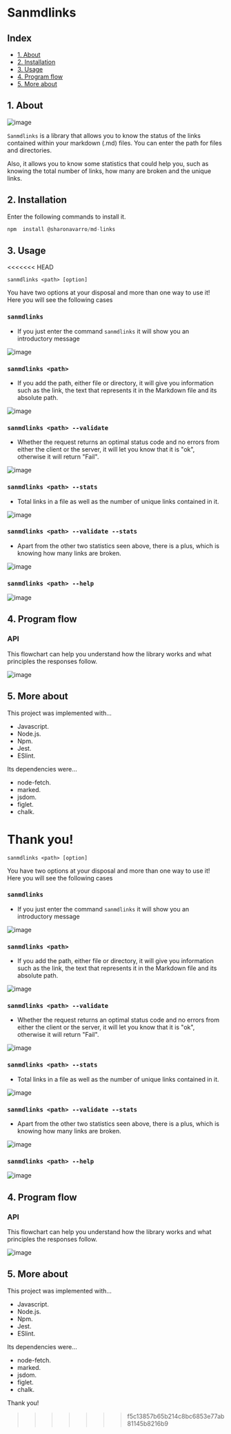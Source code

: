 # Sanmdlinks

## Index

* [1. About](#1-about)
* [2. Installation](#2-installation)
* [3. Usage](#3-usage)
* [4. Program flow](#4-program-flow)
* [5. More about](#5-more-about)

## 1. About

![image](https://user-images.githubusercontent.com/91855816/156288187-31e67392-eeae-4013-8ab1-833532ace144.png)

`Sanmdlinks` is a library that allows you to know the status of the links contained within your markdown (.md) files. You can enter the path for files and directories.

Also, it allows you to know some statistics that could help you, such as knowing the total number of links, how many are broken and the unique links.

## 2. Installation

Enter the following commands to install it.

```js
npm  install @sharonavarro/md-links
```

## 3. Usage
<<<<<<< HEAD

`sanmdlinks <path> [option]`

You have two options at your disposal and more than one way to use it! Here you will see the following cases

### `sanmdlinks`

* If you just enter the command `sanmdlinks` it will show you an introductory message

![image](https://user-images.githubusercontent.com/91855816/156296008-953767cb-82da-427d-9aba-4b8fc9b3a308.png)

### `sanmdlinks <path>`

* If you add the path, either file or directory, it will give you information such as the link, the text that represents it in the Markdown file and its absolute path.

![image](https://user-images.githubusercontent.com/91855816/156296195-c7169ba8-c56a-49c8-a285-ea8d82907864.png)

### `sanmdlinks <path> --validate`

* Whether the request returns an optimal status code and no errors from either the client or the server, it will let you know that it is "ok", otherwise it will return "Fail".

![image](https://user-images.githubusercontent.com/91855816/156298213-d6761cac-4200-44f3-b576-160845c084ee.png)

### `sanmdlinks <path> --stats`

* Total links in a file as well as the number of unique links contained in it.

![image](https://user-images.githubusercontent.com/91855816/156296472-16126368-ecf1-40f1-b509-890991f8a2c0.png)
  
### `sanmdlinks <path> --validate --stats`

* Apart from the other two statistics seen above, there is a plus, which is knowing how many links are broken.

![image](https://user-images.githubusercontent.com/91855816/156297300-3959965a-8ca5-45b7-89f0-cf81ce3cf938.png)

### `sanmdlinks <path> --help`

![image](https://user-images.githubusercontent.com/91855816/156297502-5d081782-7671-41eb-9fa2-014a67da5398.png)

## 4. Program flow

### API

This flowchart can help you understand how the library works and what principles the responses follow.

![image](https://user-images.githubusercontent.com/91855816/156291962-be93e904-3692-4a49-ba30-1917670050d6.png)

## 5. More about

This project was implemented with...

* Javascript.
* Node.js.
* Npm.
* Jest.
* ESlint.

Its dependencies were...

* node-fetch.
* marked.
* jsdom.
* figlet.
* chalk.

Thank you!
=======

`sanmdlinks <path> [option]`

You have two options at your disposal and more than one way to use it! Here you will see the following cases

### `sanmdlinks`

* If you just enter the command `sanmdlinks` it will show you an introductory message

![image](https://user-images.githubusercontent.com/91855816/156296008-953767cb-82da-427d-9aba-4b8fc9b3a308.png)

### `sanmdlinks <path>`

* If you add the path, either file or directory, it will give you information such as the link, the text that represents it in the Markdown file and its absolute path.

![image](https://user-images.githubusercontent.com/91855816/156296195-c7169ba8-c56a-49c8-a285-ea8d82907864.png)

### `sanmdlinks <path> --validate`

* Whether the request returns an optimal status code and no errors from either the client or the server, it will let you know that it is "ok", otherwise it will return "Fail".

![image](https://user-images.githubusercontent.com/91855816/156298213-d6761cac-4200-44f3-b576-160845c084ee.png)

### `sanmdlinks <path> --stats`

* Total links in a file as well as the number of unique links contained in it.

![image](https://user-images.githubusercontent.com/91855816/156296472-16126368-ecf1-40f1-b509-890991f8a2c0.png)
  
### `sanmdlinks <path> --validate --stats`

* Apart from the other two statistics seen above, there is a plus, which is knowing how many links are broken.

![image](https://user-images.githubusercontent.com/91855816/156297300-3959965a-8ca5-45b7-89f0-cf81ce3cf938.png)

### `sanmdlinks <path> --help`

![image](https://user-images.githubusercontent.com/91855816/156297502-5d081782-7671-41eb-9fa2-014a67da5398.png)

## 4. Program flow

### API

This flowchart can help you understand how the library works and what principles the responses follow.

![image](https://user-images.githubusercontent.com/91855816/156291962-be93e904-3692-4a49-ba30-1917670050d6.png)

## 5. More about

This project was implemented with...

* Javascript.
* Node.js.
* Npm.
* Jest.
* ESlint.

Its dependencies were...

* node-fetch.
* marked.
* jsdom.
* figlet.
* chalk.

Thank you!

>>>>>>> f5c13857b65b214c8bc6853e77ab81145b8216b9
